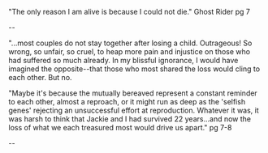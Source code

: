 "The only reason I am alive is because I could not die." Ghost Rider pg 7

--

"...most couples do not stay together after losing a child. Outrageous! So wrong, so unfair, so cruel, to heap more pain and injustice on those who had suffered so much already. In my blissful ignorance, I would have imagined the opposite--that those who most shared the loss would cling to each other. But no.

"Maybe it's because the mutually bereaved represent a constant reminder to each other, almost a reproach, or it might run as deep as the 'selfish genes' rejecting an unsuccessful effort at reproduction. Whatever it was, it was harsh to think that Jackie and I had survived 22 years...and now the loss of what we each treasured most would drive us apart." pg 7-8

--